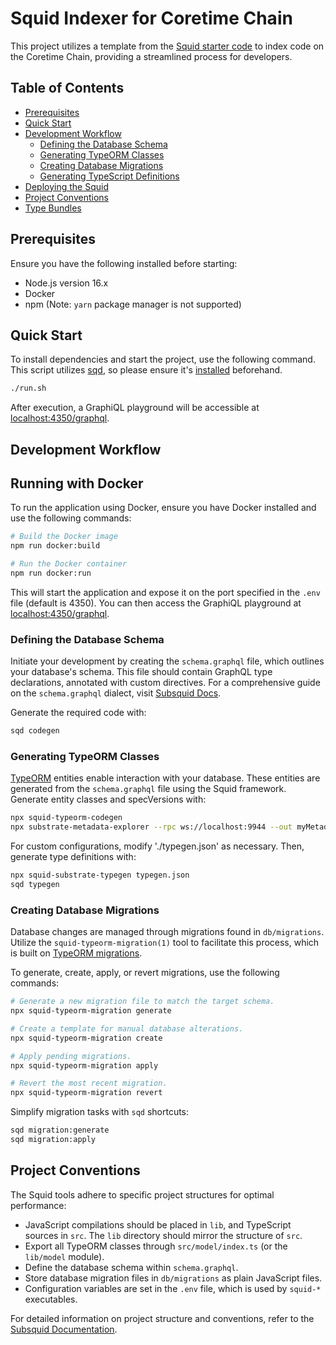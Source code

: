 # Squid Indexer for Coretime Chain

This project utilizes a template from the [Squid starter code](https://subsquid.io) to index code on the Coretime Chain, providing a streamlined process for developers.

## Table of Contents

- [Prerequisites](#prerequisites)
- [Quick Start](#quick-start)
- [Development Workflow](#development-workflow)
  - [Defining the Database Schema](#defining-the-database-schema)
  - [Generating TypeORM Classes](#generating-typeorm-classes)
  - [Creating Database Migrations](#creating-database-migrations)
  - [Generating TypeScript Definitions](#generating-typescript-definitions)
- [Deploying the Squid](#deploying-the-squid)
- [Project Conventions](#project-conventions)
- [Type Bundles](#type-bundles)

## Prerequisites

Ensure you have the following installed before starting:

- Node.js version 16.x
- Docker
- npm (Note: `yarn` package manager is not supported)

## Quick Start

To install dependencies and start the project, use the following command. This script utilizes [sqd](https://docs.subsquid.io/squid-cli/), so please ensure it's [installed](https://docs.subsquid.io/squid-cli/installation/) beforehand.

```bash
./run.sh
```

After execution, a GraphiQL playground will be accessible at [localhost:4350/graphql](http://localhost:4350/graphql).

## Development Workflow

## Running with Docker

To run the application using Docker, ensure you have Docker installed and use the following commands:

```bash
# Build the Docker image
npm run docker:build

# Run the Docker container
npm run docker:run
```

This will start the application and expose it on the port specified in the `.env` file (default is 4350). You can then access the GraphiQL playground at [localhost:4350/graphql](http://localhost:4350/graphql).

### Defining the Database Schema

Initiate your development by creating the `schema.graphql` file, which outlines your database's schema. This file should contain GraphQL type declarations, annotated with custom directives. For a comprehensive guide on the `schema.graphql` dialect, visit [Subsquid Docs](https://docs.subsquid.io/store/postgres/schema-file/).

Generate the required code with:

```sh
sqd codegen
```

### Generating TypeORM Classes

[TypeORM](https://typeorm.io) entities enable interaction with your database. These entities are generated from the `schema.graphql` file using the Squid framework. Generate entity classes and specVersions with:

```sh
npx squid-typeorm-codegen
npx substrate-metadata-explorer --rpc ws://localhost:9944 --out myMetadata.jsonl
```

For custom configurations, modify './typegen.json' as necessary. Then, generate type definitions with:

```sh
npx squid-substrate-typegen typegen.json
sqd typegen
```

### Creating Database Migrations

Database changes are managed through migrations found in `db/migrations`. Utilize the `squid-typeorm-migration(1)` tool to facilitate this process, which is built on [TypeORM migrations](https://typeorm.io/#/migrations).

To generate, create, apply, or revert migrations, use the following commands:

```bash
# Generate a new migration file to match the target schema.
npx squid-typeorm-migration generate

# Create a template for manual database alterations.
npx squid-typeorm-migration create

# Apply pending migrations.
npx squid-typeorm-migration apply

# Revert the most recent migration.
npx squid-typeorm-migration revert
```

Simplify migration tasks with `sqd` shortcuts:

```bash
sqd migration:generate
sqd migration:apply
```

## Project Conventions

The Squid tools adhere to specific project structures for optimal performance:

- JavaScript compilations should be placed in `lib`, and TypeScript sources in `src`. The `lib` directory should mirror the structure of `src`.
- Export all TypeORM classes through `src/model/index.ts` (or the `lib/model` module).
- Define the database schema within `schema.graphql`.
- Store database migration files in `db/migrations` as plain JavaScript files.
- Configuration variables are set in the `.env` file, which is used by `squid-*` executables.

For detailed information on project structure and conventions, refer to the [Subsquid Documentation](https://docs.subsquid.io/basics/squid-structure/).

